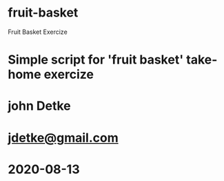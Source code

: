 # fruit-basket
Fruit Basket Exercize
#
#   Simple script for 'fruit basket' take-home exercize
#   john Detke
#   jdetke@gmail.com
#   2020-08-13
